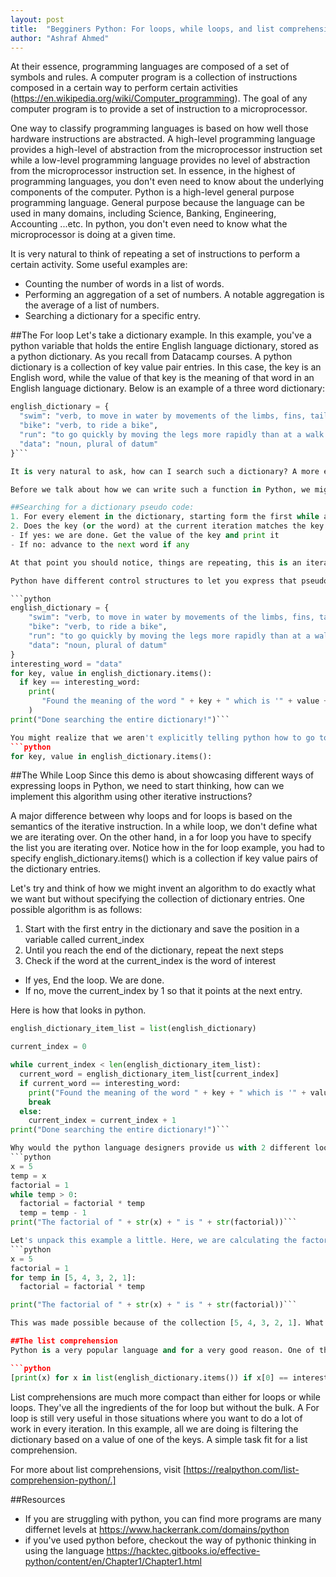 ```yaml
---
layout: post
title:  "Begginers Python: For loops, while loops, and list comprehensions. Why do we need so many iterative instructions?"
author: "Ashraf Ahmed"
---
```


At their essence, programming languages are composed of a set of symbols and rules. A computer program is a collection of instructions composed in a certain way to perform certain activities (https://en.wikipedia.org/wiki/Computer_programming). The goal of any computer program is to provide a set of instruction to a microprocessor.  

One way to classify programming languages is based on how well those hardware instructions are abstracted. A high-level programming language provides a high-level of abstraction from the microprocessor instruction set while a low-level programming language provides no level of abstraction from the microprocessor instruction set. In essence, in the highest of programming languages, you don't even need to know about the underlying components of the computer. Python is a high-level general purpose programming language. General purpose because the language can be used in many domains, including Science, Banking, Engineering, Accounting ...etc. In python, you don't even need to know what the microprocessor is doing at a given time.   

It is very natural to think of repeating a set of instructions to perform a certain activity. Some useful examples are: 
- Counting the number of words in a list of words. 
- Performing an aggregation of a set of numbers. A notable aggregation is the average of a list of numbers. 
- Searching a dictionary for a specific entry. 

##The For loop 
Let's take a dictionary example. In this example, you've a python variable that holds the entire English language dictionary, stored as a python dictionary. As you recall from Datacamp courses. A python dictionary is a collection of key value pair entries. In this case, the key is an English word, while the value of that key is the meaning of that word in an English language dictionary. Below is an example of a three word dictionary: 

```python
english_dictionary = { 
  "swim": "verb, to move in water by movements of the limbs, fins, tail, etc.", 
  "bike": "verb, to ride a bike", 
  "run": "to go quickly by moving the legs more rapidly than at a walk and in such a manner that for an instant in each step all or both feet are off the ground.",
  "data": "noun, plural of datum" 
}```

It is very natural to ask, how can I search such a dictionary? A more experienced python programmer might say, use the dictionary function get(). The function get takes a key and returns the value of that key. For the sake of this writing, we are going to assume that you are now part of the Python language development team and you were tasked with building such a function. 

Before we talk about how we can write such a function in Python, we might want to think first about a set of instructions that anyone can perform, a computer or otherwise. Here is a possible set: 

##Searching for a dictionary pseudo code: 
1. For every element in the dictionary, starting form the first while advancing to the next, one step at a time 
2. Does the key (or the word) at the current iteration matches the key (or the word) of interest? 
- If yes: we are done. Get the value of the key and print it 
- If no: advance to the next word if any 

At that point you should notice, things are repeating, this is an iterative algorithm. 

Python have different control structures to let you express that pseudo code. Here is a possible program 

```python
english_dictionary = { 
    "swim": "verb, to move in water by movements of the limbs, fins, tail, etc.", 
    "bike": "verb, to ride a bike", 
    "run": "to go quickly by moving the legs more rapidly than at a walk and in such a manner that for an instant in each step all or both feet are off the ground.", 
    "data": "noun, plural of datum" 
} 
interesting_word = "data" 
for key, value in english_dictionary.items(): 
  if key == interesting_word: 
    print(
       "Found the meaning of the word " + key + " which is '" + value + "'" 
    ) 
print("Done searching the entire dictionary!")```

You might realize that we aren't explicitly telling python how to go to the next item in the list. This is because python knows how to do that. This is the beauty of this snippet: 
```python
for key, value in english_dictionary.items():
```

##The While Loop 
Since this demo is about showcasing different ways of expressing loops in Python, we need to start thinking, how can we implement this algorithm using other iterative instructions? 

A major difference between why loops and for loops is based on the semantics of the iterative instruction. In a while loop, we don't define what we are iterating over. On the other hand, in a for loop you have to specify the list you are iterating over. Notice how in the for loop example, you had to specify english_dictionary.items() which is a collection if key value pairs of the dictionary entries. 

Let's try and think of how we might invent an algorithm to do exactly what we want but without specifying the collection of dictionary entries. One possible algorithm is as follows: 

1. Start with the first entry in the dictionary and save the position in a variable called current_index 
2. Until you reach the end of the dictionary, repeat the next steps 
3. Check if the word at the current_index is the word of interest 
- If yes, End the loop. We are done. 
- If no, move the current_index by 1 so that it points at the next entry. 

Here is how that looks in python. 
```python
english_dictionary_item_list = list(english_dictionary) 

current_index = 0 

while current_index < len(english_dictionary_item_list): 
  current_word = english_dictionary_item_list[current_index] 
  if current_word == interesting_word: 
    print("Found the meaning of the word " + key + " which is '" + value + "'") 
    break 
  else: 
    current_index = current_index + 1 
print("Done searching the entire dictionary!")```

Why would the python language designers provide us with 2 different loop instructions? Isn't it redundant?. If you are new to python, you might think that those two iterative instructions are the same. Those iterative instructions actually provide very different semantics. The for loop structure lends itself better to situations where the iterative algorithm has to sequentially scan a given collection. The while loop structure on the other hand doesn't care if it is iterating over a collection or not. Here is an algorithm that lends itself more to the while loop: 
```python
x = 5 
temp = x 
factorial = 1 
while temp > 0: 
  factorial = factorial * temp 
  temp = temp - 1 
print("The factorial of " + str(x) + " is " + str(factorial))```

Let's unpack this example a little. Here, we are calculating the factorial of a given number (Factorials do arise in many probability distributions as well as in simple counting). In this case, we don't have a set of numbers to iterate over in a for loop. We had to define a stopping condition. In this case, the stopping condition was that we reached 0 (recall that the factorial of 0 is 1). Technically speaking we can make this a for loop, to do so we will need to generate a list of numbers to use. here is how you would do it in a for loop: 
```python
x = 5 
factorial = 1 
for temp in [5, 4, 3, 2, 1]: 
  factorial = factorial * temp 

print("The factorial of " + str(x) + " is " + str(factorial))```

This was made possible because of the collection [5, 4, 3, 2, 1]. What if we wanted to calculate the factorial of 100? You probably don't want to write 100, 99, ... all the way to 1. You might think, why don't we generate that list? Even so, to generate that list you would need a while loop. If you know about the Python range function, you probably know that you can generate such a list but that isn't the point we are trying to make. The point is this, for loops requires a collection to iterate over, while loops dont. While loops are far more flexible. 

##The list comprehension 
Python is a very popular language and for a very good reason. One of those reasons is list comprehensions. In list comprehensions, you are able to iterate over a collection of items in a very compact form. Let's write a list comprehension to perform the dictionary search we performed earlier. 

```python
[print(x) for x in list(english_dictionary.items()) if x[0] == interesting_word]
```

List comprehensions are much more compact than either for loops or while loops. They've all the ingredients of the for loop but without the bulk. A For loop is still very useful in those situations where you want to do a lot of work in every iteration. In this example, all we are doing is filtering the dictionary based on a value of one of the keys. A simple task fit for a list comprehension. 

For more about list comprehensions, visit [https://realpython.com/list-comprehension-python/.]

##Resources
- If you are struggling with python, you can find more programs are many differnet levels at https://www.hackerrank.com/domains/python  
- if you've used python before, checkout the way of pythonic thinking in using the language https://hacktec.gitbooks.io/effective-python/content/en/Chapter1/Chapter1.html  
